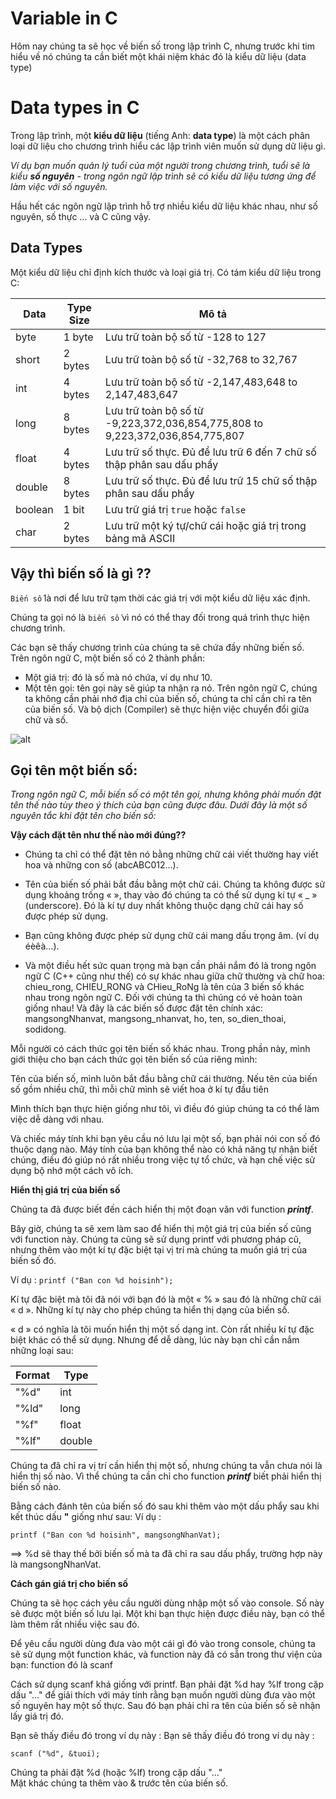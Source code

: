 # Variable in C

Hôm nay chúng ta sẽ học về biến số trong lập trình C, nhưng trước khi tim hiểu về nó chúng ta cần biết một khái niệm khác đó là kiểu dữ liệu (data type)

# Data types in C

Trong lập trình, một **kiểu dữ liệu** (tiếng Anh: **data type**) là một cách phân loại dữ liệu cho chương trình hiểu các lập trình viên muốn sử dụng dữ liệu gì.

_Ví dụ bạn muốn quản lý tuổi của một người trong chương trình, tuổi sẽ là kiểu **số nguyên** - trong ngôn ngữ lập trình sẽ có kiểu dữ liệu tương ứng để làm việc với số nguyên._

Hầu hết các ngôn ngữ lập trình hỗ trợ nhiều kiểu dữ liệu khác nhau, như số nguyên, số thực ... và C cũng vậy.

## Data Types

Một kiểu dữ liệu chỉ định kích thước và loại giá trị. Có tám kiểu dữ liệu trong C:

| Data | Type	Size |	Mô tả |
| ---- | --------- | ------ | 
| byte	  | 1 byte  | Lưu trữ toàn bộ số từ -128 to 127 |
| short	  | 2 bytes | Lưu trữ toàn bộ số từ -32,768 to 32,767 |
| int	    | 4 bytes | Lưu trữ toàn bộ số từ -2,147,483,648 to 2,147,483,647 |
| long	  | 8 bytes | Lưu trữ toàn bộ số từ -9,223,372,036,854,775,808 to 9,223,372,036,854,775,807 |
| float	  | 4 bytes | Lưu trữ số thực. Đủ để lưu trữ 6 đến 7 chữ số thập phân sau dấu phẩy |
| double  | 8 bytes | Lưu trữ số thực. Đủ để lưu trữ 15 chữ số thập phân sau dấu phẩy |
| boolean | 1 bit   | Lưu trữ giá trị `true` hoặc `false` |
| char	  | 2 bytes | Lưu trữ một ký tự/chữ cái hoặc giá trị trong bảng mã ASCII |

## Vậy thì biến số là gì ??

`Biến số` là nơi để lưu trữ tạm thời các giá trị với một kiểu dữ liệu xác định.

Chúng ta gọi nó là `biến số` vì nó có thể thay đối trong quá trình thực hiện chương trình. 

Các bạn sẽ thấy chương trình của chúng ta sẽ chứa đầy những biến số.  Trên ngôn ngữ C, một biến số có 2 thành phần:

- Một giá trị: đó là số mà nó chứa, ví dụ như 10.
- Một tên gọi: tên gọi này sẽ giúp ta nhận ra nó. Trên ngôn ngữ C, chúng ta không cần phải nhớ địa chỉ của biến số, chúng ta chỉ cần chỉ ra tên của biến số. Và bộ dịch (Compiler) sẽ  thực hiện việc chuyển đổi giữa chữ và số.

![alt](https://github.com/AnestLearning/Course-C-Fundamentals/blob/master/Images/variable-in-java.jpg)

## Gọi tên một biến số:

*Trong ngôn ngữ C, mỗi biến số có một tên gọi, nhưng không phải muốn đặt tên thế nào tùy theo  ý thích của bạn cũng được đâu. Dưới đây là một số nguyên tắc khi đặt tên cho biến số:*

**Vậy cách đặt tên như thế nào mới đúng??**

- Chúng ta chỉ có thể đặt tên nó bằng những chữ cái viết thường hay viết hoa và những con  số (abcABC012…).
- Tên của biến số phải bắt đầu bằng một chữ cái. Chúng ta không được sử dụng khoảng  trống « », thay vào đó chúng ta có thể sử dụng kí tự « _ » (underscore). Đó là kí tự duy  nhất không thuộc dạng chữ cái hay số được phép sử dụng.

- Bạn cũng không được phép sử dụng chữ cái mang dấu trọng âm. (ví dụ éèêà…).

- Và một điều hết sức quan trọng mà bạn cần phải nắm đó là trong ngôn ngữ C (C++ cũng như  thế) có sự khác nhau giữa chữ thường và chữ hoa: chieu_rong, CHIEU_RONG và  CHieu_RoNg là tên của 3 biến số khác nhau trong ngôn ngữ C. Đối với chúng ta thì chúng có vẻ  hoàn toàn giống nhau! Và đây là các biến số được đặt tên chính xác: mangsongNhanvat,  mangsong_nhanvat, ho, ten, so_dien_thoai, sodidong.

Mỗi người có cách thức gọi tên biến số khác nhau. Trong phần này, mình giới thiệu cho bạn cách  thức gọi tên biến số của riêng mình:

Tên của biến số, mình luôn bắt đầu bằng chữ cái thường.
Nếu tên của biến số gồm nhiều chữ, thì mỗi chữ mình sẽ viết hoa ở kí tự đầu tiên

Mình thích bạn thực hiện giống như tôi, vì điều đó giúp chúng ta có thể làm việc dễ dàng với  nhau.

Và chiếc máy tính khi bạn yêu cầu nó lưu lại một số, bạn  phải nói con số đó thuộc dạng nào. Máy tính của bạn không thể nào có khả năng tự nhận biết  chúng, điều đó giúp nó rất nhiều trong việc tự tổ chức, và hạn chế việc sử dụng bộ nhớ một cách  vô ích.

**Hiển thị giá trị của biến số**

Chúng ta đã được biết đến cách hiển thị một đoạn văn với function  ***printf***.

Bây giờ, chúng ta sẽ xem làm sao để hiển thị một giá trị của biến số cũng với function này.  Chúng ta cũng sẽ sử dụng printf với phương pháp cũ, nhưng thêm vào một kí tự đặc biệt tại vị trí mà chúng ta muốn giá trị của biến số đó. 

Ví dụ :
`printf ("Ban con %d hoisinh"); `

Kí tự đặc biệt mà tôi đã nói với bạn đó là một « % » sau đó là những chữ cái « d ». Những kí tự này cho phép chúng ta hiển thị dạng của biến số. 

« d » có nghĩa là tôi muốn hiển thị một số dạng int. Còn rất nhiều kí tự đặc biệt khác có thể sử dụng. Nhưng để dễ dàng, lúc này bạn chỉ cần nắm những loại sau: 

|  Format | Type  |
| ------------ | ------------ |
|  "%d" | int  |
| "%ld" | long  |
| "%f"  | float  |
| "%lf"  | double  |

Chúng ta đã chỉ ra vị trí cần hiển thị một số, nhưng chúng ta vẫn chưa nói là hiển thị số nào. Vì thể chúng ta cần chỉ cho function ***printf***   biết phải hiển thị biến số nào. 

Bằng cách đánh tên của biến số đó sau khi thêm vào một dấu phẩy sau khi kết thúc dấu 
**"** giống như sau: 
Ví dụ :

`printf ("Ban con %d hoisinh", mangsongNhanVat); `

==> %d sẽ thay thế bởi biến số mà ta đã chỉ ra sau dấu phẩy, trường hợp này là mangsongNhanVat. 

**Cách gán giá trị cho biến số**

Chúng ta sẽ học cách yêu cầu người dùng nhập một số vào console. Số này sẽ được một biến số lưu lại. Một khi bạn thực hiện được điều này, bạn có thể làm thêm rất nhiều việc sau đó. 

Để yêu cầu người dùng đưa vào một cái gì đó vào trong console, chúng ta sẽ sử dụng một function khác, và function này đã có sẵn trong thư viện của bạn: function đó là scanf 

Cách sử dụng scanf khá giống với printf. Bạn phải đặt %d hay %lf trong cặp dấu "..." để giải thích với máy tính rằng bạn muốn người dùng đưa vào một số nguyên hay một số thực. Sau đó bạn phải chỉ ra tên của biến số sẽ nhận lấy giá trị đó. 

Bạn sẽ thấy điều đó trong ví dụ này : Bạn sẽ thấy điều đó trong ví dụ này : 

`scanf ("%d", &tuoi); `

Chúng ta phải đặt %d (hoặc %lf) trong cặp dấu "..."  
Mặt khác chúng ta thêm vào & trước tên của biến số. 


